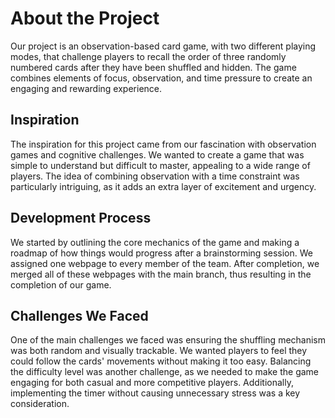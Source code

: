 # About the Project

Our project is an observation-based card game, with two different playing modes, that challenge players to recall the order of three randomly numbered cards after they have been shuffled and hidden. The game combines elements of focus, observation, and time pressure to create an engaging and rewarding experience.

## Inspiration

The inspiration for this project came from our fascination with observation games and cognitive challenges. We wanted to create a game that was simple to understand but difficult to master, appealing to a wide range of players. The idea of combining observation with a time constraint was particularly intriguing, as it adds an extra layer of excitement and urgency.

## Development Process

We started by outlining the core mechanics of the game and making a roadmap of how things would progress after a brainstorming session. We assigned one webpage to every member of the team. After completion, we merged all of these webpages with the main branch, thus resulting in the completion of our game.

## Challenges We Faced

One of the main challenges we faced was ensuring the shuffling mechanism was both random and visually trackable. We wanted players to feel they could follow the cards' movements without making it too easy. Balancing the difficulty level was another challenge, as we needed to make the game engaging for both casual and more competitive players. Additionally, implementing the timer without causing unnecessary stress was a key consideration.

